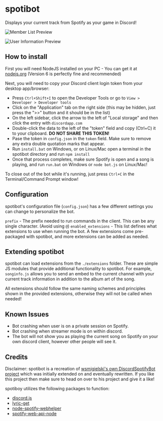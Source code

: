 # spotibot
Displays your current track from Spotify as your game in Discord!

![Member List Preview](https://i.digitalism.io/2moQOJCnYv.png)

![User Information Preview](https://i.digitalism.io/c3drk5MVdJ.png)

## How to install
First you will need NodeJS installed on your PC - You can get it at [nodejs.org](https://nodejs.org) (Version 6 is perfectly fine and recommended)

Next, you will need to copy your Discord client login token from your desktop app/browser:

- Press `Ctrl+Shift+I` to open the Developer Tools or go to `View > Developer > Developer tools`
- Click on the "Application" tab on the right side (this may be hidden, just press the ">>" button and it should be in the list)
- On the left sidebar, click the arrow to the left of "Local storage" and then click the entry with `discordapp.com`
- Double-click the data to the left of the "token" field and copy (Ctrl+C) it to your clipboard. **DO NOT SHARE THIS TOKEN!**
- Pase the token in `config.json` in the `token` field. Make sure to remove any extra double quotation marks that appear.
- Run `install.bat` on Windows, or on Linux/Mac open a terminal in the spotibot directory and run `npm install`
- Once that process completes, make sure Spotify is open and a song is playing, and run `run.bat` on Windows or `node bot.js` on Linux/Mac!

To close out of the bot while it's running, just press `Ctrl+C` in the Terminal/Command Prompt window!

## Configuration
spotibot's configuration file (`config.json`) has a few different settings you can change to personalize the bot.

`prefix` - The prefix needed to run commands in the client. This can be any single character. (Avoid using `@`)
`enabled_extensions` - This list defines what extensions to use when running the bot. A few extensions come pre-packaged with spotibot, and more extensions can be added as needed.

## Extending spotibot
spotibot can load extensions from the `./extensions` folder. These are simple JS modules that provide additional functionality to spotibot. For example, `songinfo.js` allows you to send an embed to the current channel with your current track information in addition to the album art of the song.

All extensions should follow the same naming schemes and principles shown in the provided extensions, otherwise they will not be called when needed!

## Known Issues
- Bot crashing when user is on a private session on Spotify.
- Bot crashing when streamer mode is on within discord.
- The bot will not show you as playing the current song on Spotify on your own discord client, however other people will see it.

## Credits
Disclaimer: spotibot is a recreation of [wsmigielski's own DiscordSpotifyBot project](https://github.com/wsmigielski/DiscordSpotifyBot) which was initially extended on and eventually rewritten. If you like this project then make sure to head on over to his project and give it a like!

spotiboy utilizes the following packages to function:
- [discord.js](https://discord.js.org)
- [lyric-get](https://github.com/rhnvrm/lyric-api)
- [node-spotify-webhelper](https://github.com/nadavbar/node-spotify-webhelper)
- [spotify-web-api-node](https://github.com/thelinmichael/spotify-web-api-node)